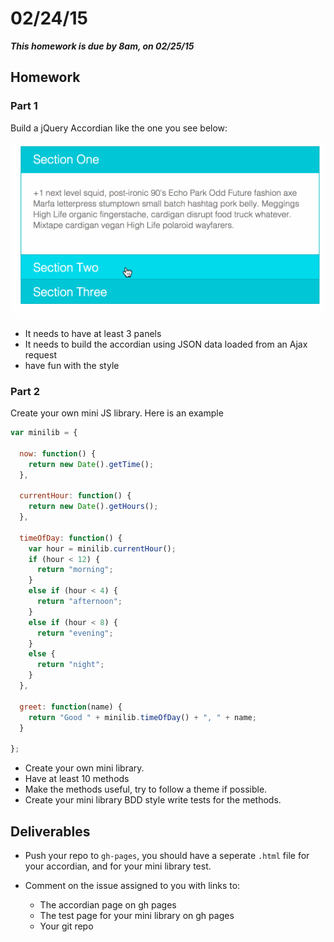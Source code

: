 # 02/24/15

___This homework is due by 8am, on 02/25/15___


## Homework

### Part 1

Build a jQuery Accordian like the one you see below:

![](_meta/accordian.gif)

* It needs to have at least 3 panels
* It needs to build the accordian using JSON data loaded from an Ajax request
* have fun with the style

### Part 2

Create your own mini JS library. Here is an example

```javascript
var minilib = {

  now: function() {
    return new Date().getTime();
  },

  currentHour: function() {
    return new Date().getHours();
  },

  timeOfDay: function() {
    var hour = minilib.currentHour();
    if (hour < 12) {
      return "morning";
    }
    else if (hour < 4) {
      return "afternoon";
    }
    else if (hour < 8) {
      return "evening";
    }
    else {
      return "night";
    }
  },

  greet: function(name) {
    return "Good " + minilib.timeOfDay() + ", " + name;
  }

};
```

* Create your own mini library.
* Have at least 10 methods
* Make the methods useful, try to follow a theme if possible.
* Create your mini library BDD style write tests for the methods.


## Deliverables

* Push your repo to `gh-pages`, you should have a seperate `.html` file for your accordian, and for your mini library test.

* Comment on the issue assigned to you with links to:

  - The accordian page on gh pages
  - The test page for your mini library on gh pages
  - Your git repo
